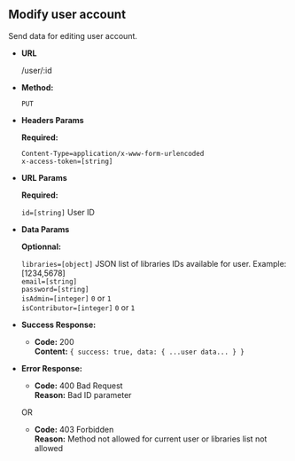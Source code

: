 **Modify user account**
----
  Send data for editing user account.

* **URL**

  /user/:id

* **Method:**

  `PUT`

*  **Headers Params**

   **Required:**

   `Content-Type=application/x-www-form-urlencoded`<br />
   `x-access-token=[string]`

*  **URL Params**

   **Required:**

   `id=[string]` User ID<br />

* **Data Params**

   **Optionnal:**

   `libraries=[object]` JSON list of libraries IDs available for user. Example: [1234,5678] <br />
   `email=[string]` <br />
   `password=[string]`<br />
   `isAdmin=[integer]` `0` or `1` <br />
   `isContributor=[integer]` `0` or `1`

* **Success Response:**

  * **Code:** 200 <br />
    **Content:** `{ success: true, data: { ...user data... } }`


* **Error Response:**

  * **Code:** 400 Bad Request <br />
    **Reason:** Bad ID parameter

  OR
  * **Code:** 403 Forbidden <br />
    **Reason:** Method not allowed for current user or libraries list not allowed
